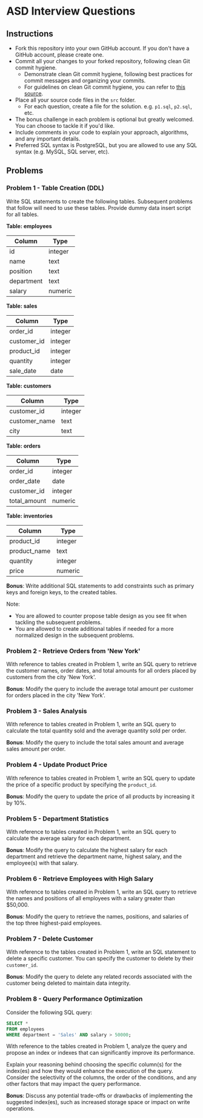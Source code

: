 # ASD Interview Questions

## Instructions

- Fork this repository into your own GitHub account. If you don't have a GitHub account, please create one.
- Commit all your changes to your forked repository, following clean Git commit hygiene.
    - Demonstrate clean Git commit hygiene, following best practices for commit messages and organizing your commits.
    - For guidelines on clean Git commit hygiene, you can refer to [this source](https://cbea.ms/git-commit/).
- Place all your source code files in the `src` folder.
    - For each question, create a file for the solution. e.g. `p1.sql`, `p2.sql`, etc.
- The bonus challenge in each problem is optional but greatly welcomed. You can choose to tackle it if you'd like.
- Include comments in your code to explain your approach, algorithms, and any important details.
- Preferred SQL syntax is PostgreSQL, but you are allowed to use any SQL syntax (e.g. MySQL, SQL server, etc).

## Problems

### Problem 1 - Table Creation (DDL)

Write SQL statements to create the following tables. Subsequent problems that follow will need to use these tables. Provide dummy data insert script for all tables.

**Table: employees**

| Column      | Type     |
|-------------|----------|
| id          | integer  |
| name        | text     |
| position    | text     |
| department  | text     |
| salary      | numeric  |

**Table: sales**

| Column        | Type     |
|---------------|----------|
| order_id      | integer  |
| customer_id   | integer  |
| product_id    | integer  |
| quantity      | integer  |
| sale_date     | date     |

**Table: customers**

| Column        | Type     |
|---------------|----------|
| customer_id   | integer  |
| customer_name | text     |
| city          | text     |

**Table: orders**

| Column        | Type     |
|---------------|----------|
| order_id      | integer  |
| order_date    | date     |
| customer_id   | integer  |
| total_amount  | numeric  |

**Table: inventories**

| Column        | Type     |
|---------------|----------|
| product_id    | integer  |
| product_name  | text     |
| quantity      | integer  |
| price         | numeric  |

**Bonus**: Write additional SQL statements to add constraints such as primary keys and foreign keys, to the created tables.

Note:
- You are allowed to counter propose table design as you see fit when tackling the subsequent problems.
- You are allowed to create additional tables if needed for a more normalized design in the subsequent problems.

### Problem 2 - Retrieve Orders from 'New York'

With reference to tables created in Problem 1, write an SQL query to retrieve the customer names, order dates, and total amounts for all orders placed by customers from the city 'New York'.

**Bonus**: Modify the query to include the average total amount per customer for orders placed in the city 'New York'.

### Problem 3 - Sales Analysis

With reference to tables created in Problem 1, write an SQL query to calculate the total quantity sold and the average quantity sold per order.

**Bonus**: Modify the query to include the total sales amount and average sales amount per order.

### Problem 4 - Update Product Price

With reference to tables created in Problem 1, write an SQL query to update the price of a specific product by specifying the `product_id`.

**Bonus**: Modify the query to update the price of all products by increasing it by 10%.

### Problem 5 - Department Statistics

With reference to tables created in Problem 1, write an SQL query to calculate the average salary for each department.

**Bonus**: Modify the query to calculate the highest salary for each department and retrieve the department name, highest salary, and the employee(s) with that salary.

### Problem 6 - Retrieve Employees with High Salary

With reference to tables created in Problem 1, write an SQL query to retrieve the names and positions of all employees with a salary greater than $50,000.

**Bonus**: Modify the query to retrieve the names, positions, and salaries of the top three highest-paid employees.

### Problem 7 - Delete Customer

With reference to the tables created in Problem 1, write an SQL statement to delete a specific customer. You can specify the customer to delete by their `customer_id`.

**Bonus**: Modify the query to delete any related records associated with the customer being deleted to maintain data integrity.

### Problem 8 - Query Performance Optimization

Consider the following SQL query:

```sql
SELECT *
FROM employees
WHERE department = 'Sales' AND salary > 50000;
```

With reference to the tables created in Problem 1, analyze the query and propose an index or indexes that can significantly improve its performance.

Explain your reasoning behind choosing the specific column(s) for the index(es) and how they would enhance the execution of the query. Consider the selectivity of the columns, the order of the conditions, and any other factors that may impact the query performance.

**Bonus**: Discuss any potential trade-offs or drawbacks of implementing the suggested index(es), such as increased storage space or impact on write operations.
